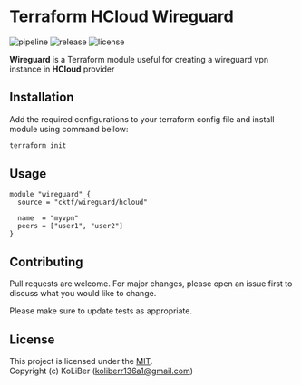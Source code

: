 # Terraform HCloud Wireguard

![pipeline](https://github.com/cktf/terraform-hcloud-wireguard/actions/workflows/cicd.yml/badge.svg)
![release](https://img.shields.io/github/v/release/cktf/terraform-hcloud-wireguard?display_name=tag)
![license](https://img.shields.io/github/license/cktf/terraform-hcloud-wireguard)

**Wireguard** is a Terraform module useful for creating a wireguard vpn instance in **HCloud** provider

## Installation

Add the required configurations to your terraform config file and install module using command bellow:

```bash
terraform init
```

## Usage

```hcl
module "wireguard" {
  source = "cktf/wireguard/hcloud"

  name  = "myvpn"
  peers = ["user1", "user2"]
}
```

## Contributing

Pull requests are welcome. For major changes, please open an issue first to discuss what you would like to change.

Please make sure to update tests as appropriate.

## License

This project is licensed under the [MIT](LICENSE.md).  
Copyright (c) KoLiBer (koliberr136a1@gmail.com)
